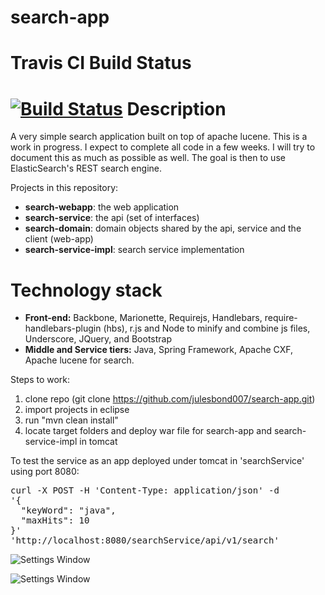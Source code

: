 search-app
==========
Travis CI Build Status
==========
[![Build Status](https://travis-ci.org/julesbond007/search-app.svg)](https://travis-ci.org/julesbond007/search-app)
Description
==============
A very simple search application built on top of apache lucene.  This is a work in progress.  I expect to complete all code in a few weeks.  I will try to document this as much as possible as well.  The goal is then to use ElasticSearch's REST search engine.

Projects in this repository: 

<ul>
<li><b>search-webapp</b>: the web application</li>
<li><b>search-service</b>: the api (set of interfaces)</li>
<li><b>search-domain</b>: domain objects shared by the api, service and the client (web-app)</li>
<li><b>search-service-impl</b>: search service implementation</li>
</ul>

Technology stack
================
<ul>
<li><b>Front-end:</b> Backbone, Marionette, Requirejs, Handlebars, require-handlebars-plugin (hbs), r.js and Node to minify and combine js files, Underscore, JQuery, and Bootstrap</li>
<li><b>Middle and Service tiers:</b> Java, Spring Framework, Apache CXF, Apache lucene for search.</li>
</ul>

Steps to work:

1. clone repo (git clone https://github.com/julesbond007/search-app.git)
2. import projects in eclipse
3. run "mvn clean install"
4. locate target folders and deploy war file for search-app and search-service-impl in tomcat

<p>To test the service as an app deployed under tomcat in 'searchService' using port 8080:</p>

<pre>curl -X POST -H 'Content-Type: application/json' -d 
'{
  "keyWord": "java",
  "maxHits": 10
}' 
'http://localhost:8080/searchService/api/v1/search'
</pre>


![Settings Window](https://raw.github.com/julesbond007/search-app/master/search-webapp/src/main/webapp/resources/img/screenshot.png)

![Settings Window](https://raw.github.com/julesbond007/musiwiz/master/docs/screenshots/home_final2.png)

